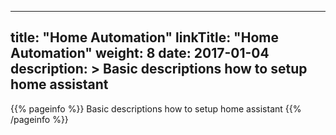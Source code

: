 
---
title: "Home Automation"
linkTitle: "Home Automation"
weight: 8
date: 2017-01-04
description: >
  Basic descriptions how to setup home assistant
---

{{% pageinfo %}}
Basic descriptions how to setup home assistant
{{% /pageinfo %}}


